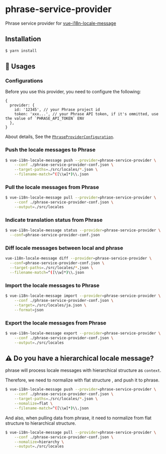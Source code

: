# phrase-service-provider

Phrase service provider for [vue-i18n-locale-message](https://github.com/kazupon/vue-i18n-locale-message)

## Installation

```bash
$ yarn install
```

## :rocket: Usages

### Configurations

Before you use this provider, you need to configure the following:

```json5
{
  provider: {
    id: '12345', // your Phrase project id
    token: 'xxx...', // your Phrase API token, if it's ommitted, use the value of `PHRASE_API_TOKEN` ENV
  },
}
```

About details, See the [`PhraseProviderConfiguration`](https://github.com/plaidev/karte-io-systems/tree/develop/tools/phrase-service-provider/types/index.d.ts).

### Push the locale messages to Phrase

```bash
$ vue-i18n-locale-message push --provider=phrase-service-provider \
    --conf ./phrase-service-provider-conf.json \
    --target-paths=./src/locales/*.json \
    --filename-match=^([\\w]*)\\.json
```

### Pull the locale messages from Phrase

```bash
$ vue-i18n-locale-message pull --provider=phrase-service-provider \
    --conf ./phrase-service-provider-conf.json \
    --output=./src/locales
```

### Indicate translation status from Phrase

```bash
$ vue-i18n-locale-message status --provider=phrase-service-provider \
  --conf=phrase-service-provider-conf.json
```

### Diff locale messages between local and phrase

```bash
vue-i18n-locale-message diff --provider=phrase-service-provider \
  --conf=phrase-service-provider-conf.json \
  --target-paths=./src/locales/*.json \
  --filename-match=^([\\w]*)\\.json
```

### Import the locale messages to Phrase

```bash
$ vue-i18n-locale-message import --provider=phrase-service-provider \
    --conf ./phrase-service-provider-conf.json \
    --target=./src/locales/ja.json \
    --format=json
```

### Export the locale messages from Phrase

```bash
$ vue-i18n-locale-message export --provider=phrase-service-provider \
    --conf ./phrase-service-provider-conf.json \
    --output=./src/locales
```

## :warning: Do you have a hierarchical locale message?

phrase will process locale messages with hierarchical structure as `context`.

Therefore, we need to normalize with flat structure , and push it to phrase.

```bash
$ vue-i18n-locale-message push --provider=phrase-service-provider \
    --conf ./phrase-service-provider-conf.json \
    --target-paths=./src/locales/*.json \
    --nomalize=flat \
    --filename-match=^([\\w]*)\\.json
```

And also, when pulling data from phrase, it need to normalize from flat structure to hierarchical structure.

```bash
$ vue-i18n-locale-message pull --provider=phrase-service-provider \
    --conf ./phrase-service-provider-conf.json \
    --nomalize=hierarchy \
    --output=./src/locales
```
